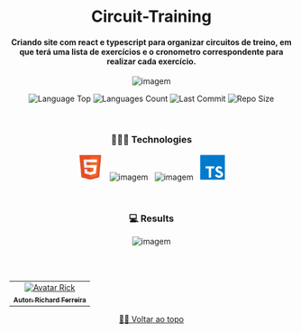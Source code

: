 
<div align="center">
  
# Circuit-Training
  
<h4>
  Criando site com react e typescript para organizar circuitos de treino, em que terá uma lista de exercícios e o cronometro correspondente para realizar cada exercício. </h4>
  
<p ><img  src="https://wallpaperaccess.com/full/4635737.jpg" width="60%" alt="imagem" >
  
<p>
<!-- Image Shields -->
<img  alt="Language Top"  src="https://img.shields.io/github/languages/top/RickFerreira/Circuit-Training">
<img  alt="Languages Count"  src="https://img.shields.io/github/languages/count/RickFerreira/Circuit-Training">
<img  alt="Last Commit"  src="https://img.shields.io/github/last-commit/RickFerreira/Circuit-Training">
<img  alt="Repo Size"  src="https://img.shields.io/github/repo-size/RickFerreira/Circuit-Training">
</a>
</p>

<br> 

### 👨🏻‍💻 Technologies

<img src="https://raw.githubusercontent.com/devicons/devicon/master/icons/html5/html5-original.svg" alt="imagem" width="45"> &nbsp;
<img src="https://andrewsmithdeveloper.com/img/sass-new.4c1dd90f.png" alt="imagem" width="45"> &nbsp;
<img src="https://upload.wikimedia.org/wikipedia/commons/thumb/a/a7/React-icon.svg/640px-React-icon.svg.png" alt="imagem" width="45"> &nbsp;
<img src="https://raw.githubusercontent.com/devicons/devicon/master/icons/typescript/typescript-original.svg" alt="imagem" width="45">
  
<br>

### 💻 Results


<img src="https://media3.giphy.com/media/m9jjh6LjBGi5vWLNW1/giphy.gif?cid=790b7611adf9d01ce921b4b251ef4e203584c5c51ce16dfd&rid=giphy.gif&ct=s" alt="imagem" width="50%">

<br><br>

<table>
  <tr>
    <td align="center">
      <a href="https://github.com/RickFerreira">
        <img src="https://avatars.githubusercontent.com/u/40415279?v=4" width="100px;" alt="Avatar Rick"/><br>
        <sub>
          <b>Autor: Richard Ferreira</b>
        </sub>
      </a>
    </td>
  </tr>
</table>

[☝🏽 Voltar ao topo](#Estudos-de-TypeScript)<br>

</div>

